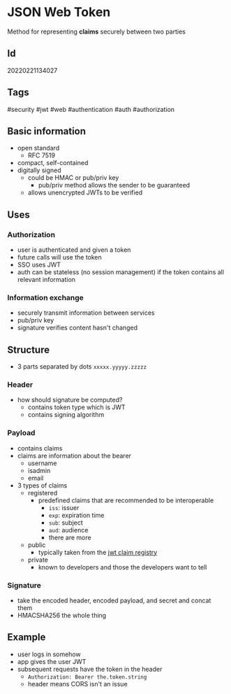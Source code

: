 # JSON Web Token
Method for representing **claims** securely between two parties
## Id
20220221134027
## Tags
#security #jwt #web #authentication #auth #authorization
## Basic information
- open standard
    - RFC 7519
- compact, self-contained
- digitally signed
    - could be HMAC or pub/priv key
        - pub/priv method allows the sender to be guaranteed
    - allows unencrypted JWTs to be verified
## Uses
### Authorization
- user is authenticated and given a token
- future calls will use the token
- SSO uses JWT
- auth can be stateless (no session management) if the token contains all relevant information
### Information exchange
- securely transmit information between services
- pub/priv key
- signature verifies content hasn't changed
## Structure
- 3 parts separated by dots `xxxxx.yyyyy.zzzzz`
### Header
- how should signature be computed?
    - contains token type which is JWT
    - contains signing algorithm
### Payload
- contains claims
- claims are information about the bearer
    - username
    - isadmin
    - email
- 3 types of claims
    - registered
        - predefined claims that are recommended to be interoperable
            - `iss`: issuer
            - `exp`: expiration time
            - `sub`: subject
            - `aud`: audience
            - there are more
    - public
        - typically taken from the [jwt claim registry](https://www.iana.org/assignments/jwt/jwt.xhtml)
    - private
        - known to developers and those the developers want to tell
### Signature
- take the encoded header, encoded payload, and secret and concat them
- HMACSHA256 the whole thing
## Example
- user logs in somehow
- app gives the user JWT
- subsequent requests have the token in the header
    - `Authorization: Bearer the.token.string`
    - header means CORS isn't an issue